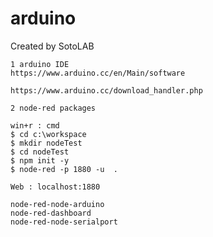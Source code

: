 # arduino

Created by SotoLAB

    1 arduino IDE
    https://www.arduino.cc/en/Main/software
    
    https://www.arduino.cc/download_handler.php
    
    2 node-red packages
    
    win+r : cmd
    $ cd c:\workspace
    $ mkdir nodeTest
    $ cd nodeTest
    $ npm init -y
    $ node-red -p 1880 -u  .
    
    Web : localhost:1880
    
    node-red-node-arduino
    node-red-dashboard
    node-red-node-serialport

    
    

